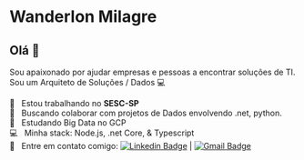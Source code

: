 # Wanderlon Milagre

## Olá 👋

Sou apaixonado por ajudar empresas e pessoas a encontrar soluções de TI.
Sou um Arquiteto de Soluções / Dados :computer:

 :rocket:  &nbsp; Estou trabalhando no **SESC-SP**
<br/> :purple_heart: &nbsp; Buscando colaborar com projetos de Dados envolvendo .net, python.
<br/> :notebook_with_decorative_cover: &nbsp; Estudando Big Data no GCP
<br/> :computer: &nbsp; Minha stack: Node.js, .net Core, & Typescript
<br/> :email: &nbsp; Entre em contato comigo:
[![Linkedin Badge](https://img.shields.io/badge/-Wanderlon%20Milagre-blue?style=flat-square&logo=Linkedin&logoColor=white&link=https://www.linkedin.com/in/wanderlon-gomes-11bb1021)](https://www.linkedin.com/in/wanderlon-gomes-11bb1021) 
| 
[![Gmail Badge](https://img.shields.io/badge/-wanderlongomes@gmail.com-c14438?style=flat-square&logo=Gmail&logoColor=white&link=mailto:wanderlongomes@gmail.com)](mailto:wanderlongomes@gmail.com)

